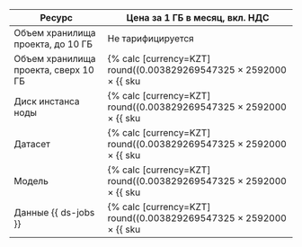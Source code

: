 | Ресурс | Цена за 1 ГБ в месяц, вкл. НДС |
| --- | --- |
| Объем хранилища проекта, до 10 ГБ | Не тарифицируется |
| Объем хранилища проекта, сверх 10 ГБ | {% calc [currency=KZT] round((0.003829269547325 × 2592000 × {{ sku|KZT|ai.datasphere.disk.v1|number }}) × 100) / 100 %} |
| Диск инстанса ноды | {% calc [currency=KZT] round((0.003829269547325 × 2592000 × {{ sku|KZT|ai.datasphere.deployment|number }}) × 100) / 100 %} |
| Датасет | {% calc [currency=KZT] round((0.003829269547325 × 2592000 × {{ sku|KZT|ai.datasphere.datasets.v1|number }}) × 100) / 100 %} |
| Модель | {% calc [currency=KZT] round((0.003829269547325 × 2592000 × {{ sku|KZT|ai.datasphere.models.v1|number }}) × 100) / 100 %} |
| Данные {{ ds-jobs }} | {% calc [currency=KZT] round((0.003829269547325 × 2592000 × {{ sku|KZT|ai.datasphere.jobs|number }}) × 100) / 100 %} |
